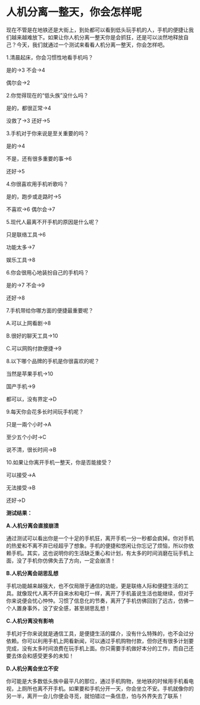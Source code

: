 # 人机分离一整天，你会怎样呢

现在不管是在地铁还是大街上，到处都可以看到低头玩手机的人，手机的便捷让我们越来越难放下。如果让你人机分离一整天你是会抓狂，还是可以淡然地释放自己？今天，我们就通过一个测试来看看人机分离一整天，你会怎样吧。 

1.清晨起床，你会习惯性地看手机吗？ 

是的→3 不会→4 

偶尔会→2 

2.你觉得现在的“低头族”没什么吗？ 

是的，都很正常→4 

没救了→3 还好→5 

3.手机对于你来说是至关重要的吗？ 

是的→4 

不是，还有很多重要的事→6 

还好→5 

4.你很喜欢用手机听歌吗？ 

是的，跑步或走路时→5 

不喜欢→6 偶尔会→7 

5.现代人最离不开手机的原因是什么呢？ 

只是联络工具→6 

功能太多→7 

娱乐工具→8 

6.你会很用心地装扮自己的手机吗？ 

是的→7 不会→9 

还好→8 

7.手机带给你哪方面的便捷最重要呢？ 

A.可以上网看剧→8 

B.很好的聊天工具→10 

C.可以网购付款便捷→9 

8.以下哪个品牌的手机是你很喜欢的呢？ 

当然是苹果手机→10 

国产手机→9 

都可以，没有界定→D 

9.每天你会花多长时间玩手机呢？ 

只是一兩个小时→A 

至少五个小时→C 

说不清，很长时间→B 

10.如果让你离开手机一整天，你是否能接受？ 

可以接受→A 

无法接受→B 

还好→D 

**测试结果：**

**A.人机分离会直接崩溃**

通过测试可以看出你是一个十足的手机狂，离开手机一分一秒都会疯掉。你对手机的热爱和不离不弃已经超乎了想象。手机的便捷和悠闲让你忘记了烦恼，所以你依赖手机。其实，这也说明你的生活缺乏重心和计划，有太多的时间消磨在玩手机上面，没了手机你仿佛失去了方向，一定会崩溃！ 

**B.人机分离会胡思乱想**

手机功能越来越强大，也不仅局限于通信的功能，更是联络人际和便捷生活的工具。就像现代人离不开自来水和电灯一样，离开了手机虽说生活也能继续，但对于你来说便会忧心忡忡。习惯了信息化的节奏，离开了手机仿佛回到了远古，仿佛一个人置身事外，没了安全感，甚至胡思乱想！ 

**C.人机分离没有影响**

手机对于你来说就是通信工具，是便捷生活的媒介，没有什么特殊的，也不会过分依赖。你可以利用手机上网看新闻，可以通过手机购物付款，但你还有很多计划要完成，没有太多时间浪费在玩手机上面。你只需要手机做好本分的工作，而自己还要去体会和感受更多的未知！ 

**D.人机分离会坐立不安**

你可能是大多数低头族中最平凡的那位，通过手机购物，坐地铁的时候用手机看电视，上厕所也离不开手机。如果要和手机分开一天，你会坐立不安。手机就像你的另一半，离开一会儿你便会寻觅，就怕错过一条信息，怕与外界失去了联系！
